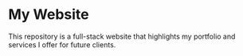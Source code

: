 # My Website
This repository is a full-stack website that highlights my portfolio and services I offer for future clients.
